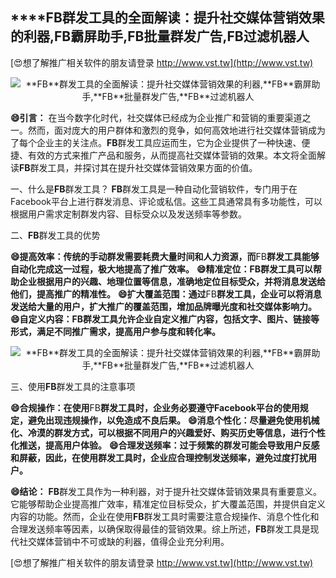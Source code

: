 ## ****FB**群发工具的全面解读：提升社交媒体营销效果的利器,**FB**霸屏助手,**FB**批量群发广告,**FB**过滤机器人**

[😍想了解推广相关软件的朋友请登录 http://www.vst.tw](http://www.vst.tw)

 <center><img src="https://vst.tw/MP4/tuiguang/png/2.png" alt="**FB**群发工具的全面解读：提升社交媒体营销效果的利器,**FB**霸屏助手,**FB**批量群发广告,**FB**过滤机器人"></center>

**😄引言：**
在当今数字化时代，社交媒体已经成为企业推广和营销的重要渠道之一。然而，面对庞大的用户群体和激烈的竞争，如何高效地进行社交媒体营销成为了每个企业主的关注点。**FB**群发工具应运而生，它为企业提供了一种快速、便捷、有效的方式来推广产品和服务，从而提高社交媒体营销的效果。本文将全面解读**FB**群发工具，并探讨其在提升社交媒体营销效果方面的价值。

一、什么是**FB**群发工具？
**FB**群发工具是一种自动化营销软件，专门用于在Facebook平台上进行群发消息、评论或私信。这些工具通常具有多功能性，可以根据用户需求定制群发内容、目标受众以及发送频率等参数。

二、**FB**群发工具的优势

**😄提高效率：传统的手动群发需要耗费大量时间和人力资源，而**FB**群发工具能够自动化完成这一过程，极大地提高了推广效率。**
**😄精准定位：**FB**群发工具可以帮助企业根据用户的兴趣、地理位置等信息，准确地定位目标受众，并将消息发送给他们，提高推广的精准性。**
**😄扩大覆盖范围：通过**FB**群发工具，企业可以将消息发送给大量的用户，扩大推广的覆盖范围，增加品牌曝光度和社交媒体影响力。**
**😄自定义内容：**FB**群发工具允许企业自定义推广内容，包括文字、图片、链接等形式，满足不同推广需求，提高用户参与度和转化率。**

 <center><img src="https://vst.tw/MP4/tuiguang/png/8.png" alt="**FB**群发工具的全面解读：提升社交媒体营销效果的利器,**FB**霸屏助手,**FB**批量群发广告,**FB**过滤机器人"></center>

三、使用**FB**群发工具的注意事项

**😄合规操作：在使用**FB**群发工具时，企业务必要遵守Facebook平台的使用规定，避免出现违规操作，以免造成不良后果。**
**😄消息个性化：尽量避免使用机械化、冷漠的群发方式，可以根据不同用户的兴趣爱好、购买历史等信息，进行个性化推送，提高用户体验。**
**😄合理发送频率：过于频繁的群发可能会导致用户反感和屏蔽，因此，在使用群发工具时，企业应合理控制发送频率，避免过度打扰用户。**

**😄结论：**
**FB**群发工具作为一种利器，对于提升社交媒体营销效果具有重要意义。它能够帮助企业提高推广效率，精准定位目标受众，扩大覆盖范围，并提供自定义内容的功能。然而，企业在使用**FB**群发工具时需要注意合规操作、消息个性化和合理发送频率等因素，以确保取得最佳的营销效果。综上所述，**FB**群发工具是现代社交媒体营销中不可或缺的利器，值得企业充分利用。

[😍想了解推广相关软件的朋友请登录 http://www.vst.tw](http://www.vst.tw)



